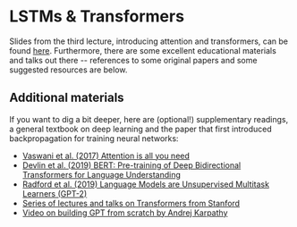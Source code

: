 # LSTMs & Transformers

Slides from the third lecture, introducing attention and transformers, can be found [here](https://github.com/CogSciPrag/Understanding-LLMs-course/tree/main/understanding-llms/lectures/slides/03-Transformers.pdf).
Furthermore, there are some excellent educational materials and talks out there -- references to some original papers and some suggested resources are below.

## Additional materials

If you want to dig a bit deeper, here are (optional!) supplementary readings, a general textbook on deep learning and the paper that first introduced backpropagation for training neural networks:

* [Vaswani et al. (2017) Attention is all you need](https://proceedings.neurips.cc/paper_files/paper/2017/file/3f5ee243547dee91fbd053c1c4a845aa-Paper.pdf)
* [Devlin et al. (2019) BERT: Pre-training of Deep Bidirectional Transformers for Language Understanding](https://arxiv.org/pdf/1810.04805.pdf)
* [Radford et al. (2019) Language Models are Unsupervised Multitask Learners (GPT-2)](https://d4mucfpksywv.cloudfront.net/better-language-models/language_models_are_unsupervised_multitask_learners.pdf)
* [Series of lectures and talks on Transformers from Stanford](https://www.youtube.com/playlist?list=PLoROMvodv4rNiJRchCzutFw5ItR_Z27CM)
* [Video on building GPT from scratch by Andrej Karpathy](https://www.youtube.com/watch?v=kCc8FmEb1nY)